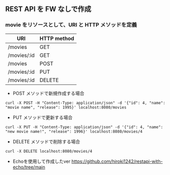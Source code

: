 ## REST API を FW なしで作成

### movie をリソースとして、URI と HTTP メソッドを定義

| URI         | HTTP method |
| ----------- | ----------- |
| /movies     | GET         |
| /movies/:id | GET         |
| /movies     | POST        |
| /movies/:id | PUT         |
| /movies/:id | DELETE      |

- POST メソッドで新規作成する場合

```shell
curl -X POST -H "Content-Type: application/json" -d '{"id": 4, "name": "movie name", "release": 1995}' localhost:8080/movies
```

- PUT メソッドで更新する場合

```shell
curl -X PUT -H "Content-Type: application/json" -d '{"id": 4, "name": "new movie name!", "release": 1996}' localhost:8080/movies/4
```

- DELETE メソッドで削除する場合

```shell
curl -X DELETE localhost:8080/movies/4
```

- Echoを使用して作成したver
https://github.com/hiroki1242/restapi-with-echo/tree/main
